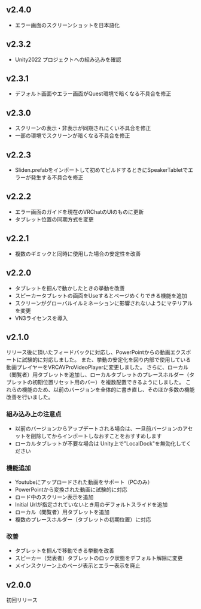 ## v2.4.0

- エラー画面のスクリーンショットを日本語化

## v2.3.2

- Unity2022 プロジェクトへの組み込みを確認

## v2.3.1

- デフォルト画面やエラー画面がQuest環境で暗くなる不具合を修正

## v2.3.0

- スクリーンの表示・非表示が同期されにくい不具合を修正
- 一部の環境でスクリーンが暗くなる不具合を修正

## v2.2.3

- Sliden.prefabをインポートして初めてビルドするときにSpeakerTabletでエラーが発生する不具合を修正

## v2.2.2

- エラー画面のガイドを現在のVRChatのUIのものに更新
- タブレット位置の同期方式を変更

## v2.2.1

- 複数のギミックと同時に使用した場合の安定性を改善

## v2.2.0

- タブレットを掴んで動かしたときの挙動を改善
- スピーカータブレットの画面をUseするとページめくりできる機能を追加
- スクリーンがグローバルイルミネーションに影響されないようにマテリアルを変更
- VN3ライセンスを導入


## v2.1.0

リリース後に頂いたフィードバックに対応し、PowerPointからの動画エクスポートに試験的に対応しました。
また、挙動の安定化を図り内部で使用している動画プレイヤーをVRCAVProVideoPlayerに変更しました。
さらに、ローカル（閲覧者）用タブレットを追加し、ローカルタブレットのプレースホルダー（タブレットの初期位置リセット用のバー）を複数配置できるようにしました。
これらの機能のため、以前のバージョンを全体的に書き直し、そのほか多数の機能改善を行いました。

### 組み込み上の注意点

- 以前のバージョンからアップデートされる場合は、一旦前バージョンのアセットを削除してからインポートしなおすことをおすすめします
- ローカルタブレットが不要な場合は Unity上で"LocalDock"を無効化してください

### 機能追加

- Youtubeにアップロードされた動画をサポート（PCのみ）
- PowerPointから変換された動画に試験的に対応
- ロード中のスクリーン表示を追加
- Initial Urlが指定されていないとき用のデフォルトスライドを追加
- ローカル（閲覧者）用タブレットを追加
- 複数のプレースホルダー（タブレットの初期位置）に対応

### 改善

- タブレットを掴んで移動できる挙動を改善
- スピーカー（発表者）タブレットのロック状態をデフォルト解除に変更
- メインスクリーン上のページ表示とエラー表示を廃止


## v2.0.0

初回リリース
